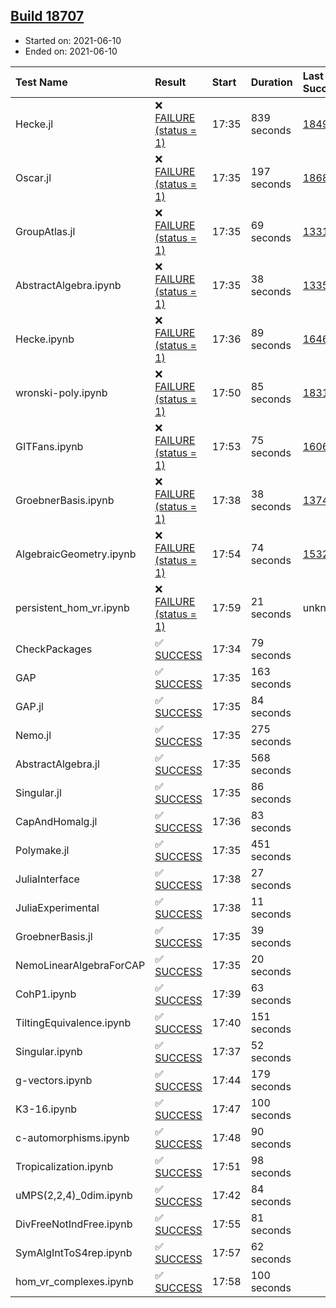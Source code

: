## [Build 18707](https://oscarci.mathematik.uni-kl.de/job/oscar/18707/)

* Started on: 2021-06-10
* Ended on: 2021-06-10

| Test Name    | Result | Start | Duration | Last Success | First Failure |
|:-------------|:-------|:------|:---------|:-------------|:--------------|
| Hecke.jl | ❌ [FAILURE (status = 1)](https://oscarci.mathematik.uni-kl.de/job/oscar/18707/artifact/logs/build-18707/Hecke.jl.log) | 17:35 | 839 seconds | [18490](https://oscarci.mathematik.uni-kl.de/job/oscar/18490/) | [18491](https://oscarci.mathematik.uni-kl.de/job/oscar/18491/) |
| Oscar.jl | ❌ [FAILURE (status = 1)](https://oscarci.mathematik.uni-kl.de/job/oscar/18707/artifact/logs/build-18707/Oscar.jl.log) | 17:35 | 197 seconds | [18684](https://oscarci.mathematik.uni-kl.de/job/oscar/18684/) | [18685](https://oscarci.mathematik.uni-kl.de/job/oscar/18685/) |
| GroupAtlas.jl | ❌ [FAILURE (status = 1)](https://oscarci.mathematik.uni-kl.de/job/oscar/18707/artifact/logs/build-18707/GroupAtlas.jl.log) | 17:35 | 69 seconds | [13311](https://oscarci.mathematik.uni-kl.de/job/oscar/13311/) | [13312](https://oscarci.mathematik.uni-kl.de/job/oscar/13312/) |
| AbstractAlgebra.ipynb | ❌ [FAILURE (status = 1)](https://oscarci.mathematik.uni-kl.de/job/oscar/18707/artifact/logs/build-18707/AbstractAlgebra.ipynb.log) | 17:35 | 38 seconds | [13355](https://oscarci.mathematik.uni-kl.de/job/oscar/13355/) | [13356](https://oscarci.mathematik.uni-kl.de/job/oscar/13356/) |
| Hecke.ipynb | ❌ [FAILURE (status = 1)](https://oscarci.mathematik.uni-kl.de/job/oscar/18707/artifact/logs/build-18707/Hecke.ipynb.log) | 17:36 | 89 seconds | [16463](https://oscarci.mathematik.uni-kl.de/job/oscar/16463/) | [16464](https://oscarci.mathematik.uni-kl.de/job/oscar/16464/) |
| wronski-poly.ipynb | ❌ [FAILURE (status = 1)](https://oscarci.mathematik.uni-kl.de/job/oscar/18707/artifact/logs/build-18707/wronski-poly.ipynb.log) | 17:50 | 85 seconds | [18314](https://oscarci.mathematik.uni-kl.de/job/oscar/18314/) | [18315](https://oscarci.mathematik.uni-kl.de/job/oscar/18315/) |
| GITFans.ipynb | ❌ [FAILURE (status = 1)](https://oscarci.mathematik.uni-kl.de/job/oscar/18707/artifact/logs/build-18707/GITFans.ipynb.log) | 17:53 | 75 seconds | [16068](https://oscarci.mathematik.uni-kl.de/job/oscar/16068/) | [16069](https://oscarci.mathematik.uni-kl.de/job/oscar/16069/) |
| GroebnerBasis.ipynb | ❌ [FAILURE (status = 1)](https://oscarci.mathematik.uni-kl.de/job/oscar/18707/artifact/logs/build-18707/GroebnerBasis.ipynb.log) | 17:38 | 38 seconds | [13748](https://oscarci.mathematik.uni-kl.de/job/oscar/13748/) | [13749](https://oscarci.mathematik.uni-kl.de/job/oscar/13749/) |
| AlgebraicGeometry.ipynb | ❌ [FAILURE (status = 1)](https://oscarci.mathematik.uni-kl.de/job/oscar/18707/artifact/logs/build-18707/AlgebraicGeometry.ipynb.log) | 17:54 | 74 seconds | [15322](https://oscarci.mathematik.uni-kl.de/job/oscar/15322/) | [15323](https://oscarci.mathematik.uni-kl.de/job/oscar/15323/) |
| persistent_hom_vr.ipynb | ❌ [FAILURE (status = 1)](https://oscarci.mathematik.uni-kl.de/job/oscar/18707/artifact/logs/build-18707/persistent_hom_vr.ipynb.log) | 17:59 | 21 seconds | unknown | unknown |
| CheckPackages | ✅ [SUCCESS](https://oscarci.mathematik.uni-kl.de/job/oscar/18707/artifact/logs/build-18707/CheckPackages.log) | 17:34 | 79 seconds |  |  |
| GAP | ✅ [SUCCESS](https://oscarci.mathematik.uni-kl.de/job/oscar/18707/artifact/logs/build-18707/GAP.log) | 17:35 | 163 seconds |  |  |
| GAP.jl | ✅ [SUCCESS](https://oscarci.mathematik.uni-kl.de/job/oscar/18707/artifact/logs/build-18707/GAP.jl.log) | 17:35 | 84 seconds |  |  |
| Nemo.jl | ✅ [SUCCESS](https://oscarci.mathematik.uni-kl.de/job/oscar/18707/artifact/logs/build-18707/Nemo.jl.log) | 17:35 | 275 seconds |  |  |
| AbstractAlgebra.jl | ✅ [SUCCESS](https://oscarci.mathematik.uni-kl.de/job/oscar/18707/artifact/logs/build-18707/AbstractAlgebra.jl.log) | 17:35 | 568 seconds |  |  |
| Singular.jl | ✅ [SUCCESS](https://oscarci.mathematik.uni-kl.de/job/oscar/18707/artifact/logs/build-18707/Singular.jl.log) | 17:35 | 86 seconds |  |  |
| CapAndHomalg.jl | ✅ [SUCCESS](https://oscarci.mathematik.uni-kl.de/job/oscar/18707/artifact/logs/build-18707/CapAndHomalg.jl.log) | 17:36 | 83 seconds |  |  |
| Polymake.jl | ✅ [SUCCESS](https://oscarci.mathematik.uni-kl.de/job/oscar/18707/artifact/logs/build-18707/Polymake.jl.log) | 17:35 | 451 seconds |  |  |
| JuliaInterface | ✅ [SUCCESS](https://oscarci.mathematik.uni-kl.de/job/oscar/18707/artifact/logs/build-18707/JuliaInterface.log) | 17:38 | 27 seconds |  |  |
| JuliaExperimental | ✅ [SUCCESS](https://oscarci.mathematik.uni-kl.de/job/oscar/18707/artifact/logs/build-18707/JuliaExperimental.log) | 17:38 | 11 seconds |  |  |
| GroebnerBasis.jl | ✅ [SUCCESS](https://oscarci.mathematik.uni-kl.de/job/oscar/18707/artifact/logs/build-18707/GroebnerBasis.jl.log) | 17:35 | 39 seconds |  |  |
| NemoLinearAlgebraForCAP | ✅ [SUCCESS](https://oscarci.mathematik.uni-kl.de/job/oscar/18707/artifact/logs/build-18707/NemoLinearAlgebraForCAP.log) | 17:35 | 20 seconds |  |  |
| CohP1.ipynb | ✅ [SUCCESS](https://oscarci.mathematik.uni-kl.de/job/oscar/18707/artifact/logs/build-18707/CohP1.ipynb.log) | 17:39 | 63 seconds |  |  |
| TiltingEquivalence.ipynb | ✅ [SUCCESS](https://oscarci.mathematik.uni-kl.de/job/oscar/18707/artifact/logs/build-18707/TiltingEquivalence.ipynb.log) | 17:40 | 151 seconds |  |  |
| Singular.ipynb | ✅ [SUCCESS](https://oscarci.mathematik.uni-kl.de/job/oscar/18707/artifact/logs/build-18707/Singular.ipynb.log) | 17:37 | 52 seconds |  |  |
| g-vectors.ipynb | ✅ [SUCCESS](https://oscarci.mathematik.uni-kl.de/job/oscar/18707/artifact/logs/build-18707/g-vectors.ipynb.log) | 17:44 | 179 seconds |  |  |
| K3-16.ipynb | ✅ [SUCCESS](https://oscarci.mathematik.uni-kl.de/job/oscar/18707/artifact/logs/build-18707/K3-16.ipynb.log) | 17:47 | 100 seconds |  |  |
| c-automorphisms.ipynb | ✅ [SUCCESS](https://oscarci.mathematik.uni-kl.de/job/oscar/18707/artifact/logs/build-18707/c-automorphisms.ipynb.log) | 17:48 | 90 seconds |  |  |
| Tropicalization.ipynb | ✅ [SUCCESS](https://oscarci.mathematik.uni-kl.de/job/oscar/18707/artifact/logs/build-18707/Tropicalization.ipynb.log) | 17:51 | 98 seconds |  |  |
| uMPS(2,2,4)_0dim.ipynb | ✅ [SUCCESS](https://oscarci.mathematik.uni-kl.de/job/oscar/18707/artifact/logs/build-18707/uMPS-2-2-4-_0dim.ipynb.log) | 17:42 | 84 seconds |  |  |
| DivFreeNotIndFree.ipynb | ✅ [SUCCESS](https://oscarci.mathematik.uni-kl.de/job/oscar/18707/artifact/logs/build-18707/DivFreeNotIndFree.ipynb.log) | 17:55 | 81 seconds |  |  |
| SymAlgIntToS4rep.ipynb | ✅ [SUCCESS](https://oscarci.mathematik.uni-kl.de/job/oscar/18707/artifact/logs/build-18707/SymAlgIntToS4rep.ipynb.log) | 17:57 | 62 seconds |  |  |
| hom_vr_complexes.ipynb | ✅ [SUCCESS](https://oscarci.mathematik.uni-kl.de/job/oscar/18707/artifact/logs/build-18707/hom_vr_complexes.ipynb.log) | 17:58 | 100 seconds |  |  |
